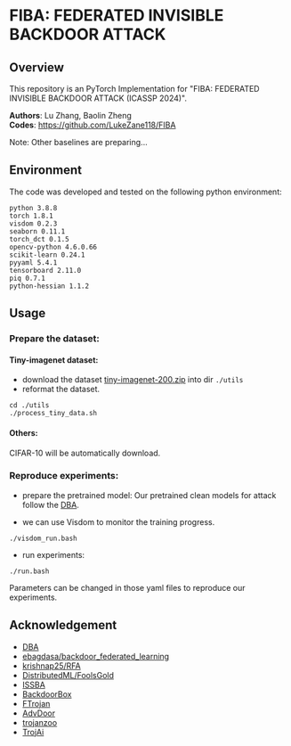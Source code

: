 # FIBA: FEDERATED INVISIBLE BACKDOOR ATTACK

## Overview
This repository is an PyTorch Implementation for "FIBA: FEDERATED INVISIBLE BACKDOOR ATTACK (ICASSP 2024)".

**Authors**: Lu Zhang, Baolin Zheng \
**Codes**: https://github.com/LukeZane118/FIBA

Note: Other baselines are preparing...
## Environment

The code was developed and tested on the following python environment: 
```
python 3.8.8
torch 1.8.1
visdom 0.2.3
seaborn 0.11.1
torch_dct 0.1.5
opencv-python 4.6.0.66
scikit-learn 0.24.1
pyyaml 5.4.1
tensorboard 2.11.0
piq 0.7.1
python-hessian 1.1.2
```

## Usage
### Prepare the dataset:
#### Tiny-imagenet dataset:

- download the dataset [tiny-imagenet-200.zip](https://tiny-imagenet.herokuapp.com/) into dir `./utils` 
- reformat the dataset.
```
cd ./utils
./process_tiny_data.sh
```

#### Others:
CIFAR-10 will be automatically download.

### Reproduce experiments: 

- prepare the pretrained model:
Our pretrained clean models for attack follow the [DBA](https://openreview.net/forum?id=rkgyS0VFvr).

- we can use Visdom to monitor the training progress.
```
./visdom_run.bash
```

- run experiments:
```
./run.bash
```
Parameters can be changed in those yaml files to reproduce our experiments.


## Acknowledgement 
- [DBA](https://github.com/AI-secure/DBA)
- [ebagdasa/backdoor_federated_learning](https://github.com/ebagdasa/backdoor_federated_learning)
- [krishnap25/RFA](https://github.com/krishnap25/RFA)
- [DistributedML/FoolsGold](https://github.com/DistributedML/FoolsGold)
- [ISSBA](https://github.com/yuezunli/ISSBA)
- [BackdoorBox](https://github.com/THUYimingLi/BackdoorBox/blob/main/core/attacks/ISSBA.py)
- [FTrojan](https://github.com/FTrojanAttack/FTrojan)
- [AdvDoor](https://github.com/ZQ-Struggle/AdvDoor)
- [trojanzoo](https://github.com/ain-soph/trojanzoo/blob/main/trojanvision/defenses/backdoor/input_filtering/strip.py)
- [TrojAi](https://github.com/lijiachun123/TrojAi)
